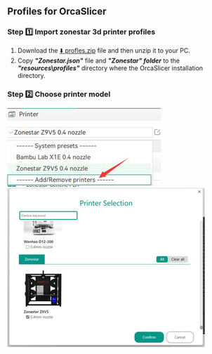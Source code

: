## Profiles for OrcaSlicer
### Step :one: Import zonestar 3d printer profiles
1. Download the [:arrow_down: profles.zip](./profiles.zip) file and then unzip it to your PC.
2. Copy ***"Zonestar.json"*** file and ***"Zonestar" folder*** to the ***"resources\profiles"*** directory where the OrcaSlicer installation directory.
### Step :two: Choose printer model
![](1.jpg) ![](2.jpg) 